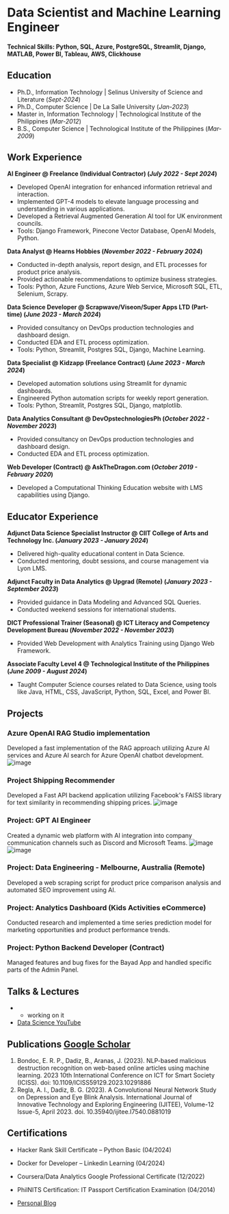# Data Scientist and Machine Learning Engineer

#### Technical Skills: Python, SQL, Azure, PostgreSQL, Streamlit, Django, MATLAB, Power BI, Tableau, AWS, Clickhouse

## Education
- Ph.D., Information Technology | Selinus University of Science and Literature  (_Sept-2024_)  
- Ph.D., Computer Science | De La Salle University (_Jan-2023_)  
- Master in, Information Technology | Technological Institute of the Philippines (_Mar-2012_)  
- B.S., Computer Science | Technological Institute of the Philippines (_Mar-2009_)  


## Work Experience
**AI Engineer @ Freelance (Individual Contractor) (_July 2022 - Sept 2024_)**
- Developed OpenAI integration for enhanced information retrieval and interaction.
- Implemented GPT-4 models to elevate language processing and understanding in various applications.
- Developed a Retrieval Augmented Generation AI tool for UK environment councils.
- Tools: Django Framework, Pinecone Vector Database, OpenAI Models, Python.

**Data Analyst @ Hearns Hobbies (_November 2022 - February 2024_)**
- Conducted in-depth analysis, report design, and ETL processes for product price analysis.
- Provided actionable recommendations to optimize business strategies.
- Tools: Python, Azure Functions, Azure Web Service, Microsoft SQL, ETL, Selenium, Scrapy.

**Data Science Developer @ Scrapwave/Viseon/Super Apps LTD (Part-time) (_June 2023 - March 2024_)**
- Provided consultancy on DevOps production technologies and dashboard design.
- Conducted EDA and ETL process optimization.
- Tools: Python, Streamlit, Postgres SQL, Django, Machine Learning.

**Data Specialist @ Kidzapp (Freelance Contract) (_June 2023 - March 2024_)**
- Developed automation solutions using Streamlit for dynamic dashboards.
- Engineered Python automation scripts for weekly report generation.
- Tools: Python, Streamlit, Postgres SQL, Django, matplotlib.

**Data Analytics Consultant @ DevOpstechnologiesPh (_October 2022 - November 2023_)**
- Provided consultancy on DevOps production technologies and dashboard design.
- Conducted EDA and ETL process optimization.

**Web Developer (Contract) @ AskTheDragon.com (_October 2019 - February 2020_)**
- Developed a Computational Thinking Education website with LMS capabilities using Django.

## Educator Experience
**Adjunct Data Science Specialist Instructor @ CIIT College of Arts and Technology Inc. (_January 2023 - January 2024_)**
- Delivered high-quality educational content in Data Science.
- Conducted mentoring, doubt sessions, and course management via Lyon LMS.

**Adjunct Faculty in Data Analytics @ Upgrad (Remote) (_January 2023 - September 2023_)**
- Provided guidance in Data Modeling and Advanced SQL Queries.
- Conducted weekend sessions for international students.

**DICT Professional Trainer (Seasonal) @ ICT Literacy and Competency Development Bureau (_November 2022 - November 2023_)**
- Provided Web Development with Analytics Training using Django Web Framework.
  
**Associate Faculty Level 4 @ Technological Institute of the Philippines (_June 2009 - August 2024_)**
- Taught Computer Science courses related to Data Science, using tools like Java, HTML, CSS, JavaScript, Python, SQL, Excel, and Power BI.

## Projects
### Azure OpenAI RAG Studio implementation
Developed a fast implementation of the RAG approach utilizing Azure AI services and Azure AI search for Azure OpenAI chatbot development.
![image](/assets/img/Azure-OpenAI-RAG-demo-2.png)

### Project Shipping Recommender
Developed a Fast API backend application utilizing Facebook's FAISS library for text similarity in recommending shipping prices.
![image](/assets/img/freelance_1_cover.jpg)

### Project: GPT AI Engineer
Created a dynamic web platform with AI integration into company communication channels such as Discord and Microsoft Teams.
![image](/assets/img/hq_cover.png)
![image](/assets/img/susie_cover.png)


### Project: Data Engineering - Melbourne, Australia (Remote)
Developed a web scraping script for product price comparison analysis and automated SEO improvement using AI.

### Project: Analytics Dashboard (Kids Activities eCommerce)
Conducted research and implemented a time series prediction model for marketing opportunities and product performance trends.

### Project: Python Backend Developer (Contract)
Managed features and bug fixes for the Bayad App and handled specific parts of the Admin Panel.

## Talks & Lectures
- - working on it
- [Data Science YouTube](https://www.youtube.com/@dataanalysiscourse785)

## Publications [Google Scholar]([http://example.com](https://scholar.google.com.ph/citations?user=-RMIOAYAAAAJ&hl=en))
1. Bondoc, E. R. P., Dadiz, B., Aranas, J. (2023). NLP-based malicious destruction recognition on web-based online articles using machine learning. 2023 10th International Conference on ICT for Smart Society (ICISS). doi: 10.1109/ICISS59129.2023.10291886
2. Regla, A. I., Dadiz, B. G. (2023). A Convolutional Neural Network Study on Depression and Eye Blink Analysis. International Journal of Innovative Technology and Exploring Engineering (IJITEE), Volume-12 Issue-5, April 2023. doi. 10.35940/ijitee.I7540.0881019

## Certifications
- Hacker Rank Skill Certificate – Python Basic (04/2024)
- Docker for Developer – Linkedin Learning (04/2024)
- Coursera/Data Analytics Google Professional Certificate (12/2022)
- PhilNITS Certification: IT Passport Certification Examination (04/2014)

- [Personal Blog](https://medium.com/@dabryan.devopstechnologiesph)

